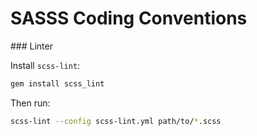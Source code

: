 # SASSS Coding Conventions

### Linter

Install `scss-lint`:

```bash
gem install scss_lint
```

Then run:

```bash
scss-lint --config scss-lint.yml path/to/*.scss
```

